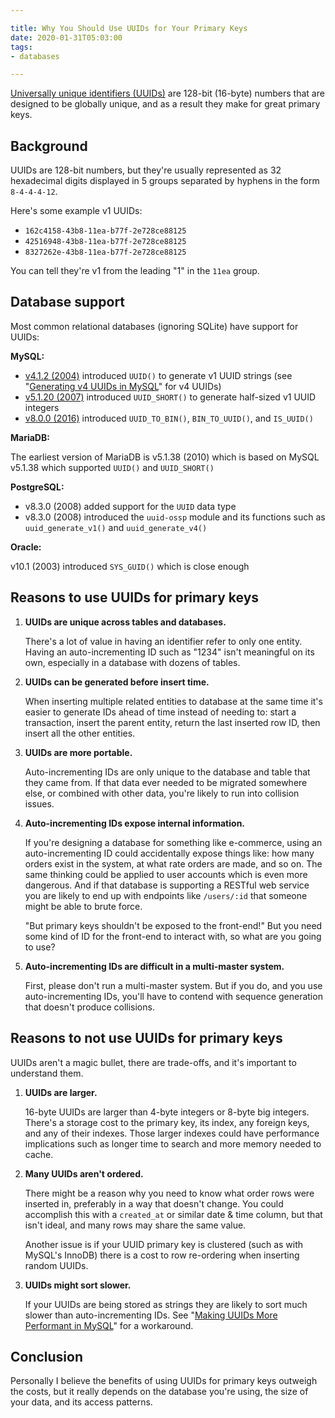 ```yaml
---

title: Why You Should Use UUIDs for Your Primary Keys
date: 2020-01-31T05:03:00
tags:
- databases

---
```


[Universally unique identifiers (UUIDs)](https://en.wikipedia.org/wiki/Universally_unique_identifier) are 128-bit (16-byte) numbers that are designed to be globally unique, and as a result they make for great primary keys.

## Background

UUIDs are 128-bit numbers, but they're usually represented as 32 hexadecimal digits displayed in 5 groups separated by hyphens in the form `8-4-4-4-12`.

Here's some example v1 UUIDs:

- `162c4158-43b8-11ea-b77f-2e728ce88125`
- `42516948-43b8-11ea-b77f-2e728ce88125`
- `8327262e-43b8-11ea-b77f-2e728ce88125`

You can tell they're v1 from the leading "1" in the `11ea` group.

## Database support

Most common relational databases (ignoring SQLite) have support for UUIDs:

**MySQL:**

- [v4.1.2 (2004)](https://web.archive.org/web/20150318151009/http://dev.mysql.com/doc/refman/4.1/en/news-4-1-2.html) introduced `UUID()` to generate v1 UUID strings (see "[Generating v4 UUIDs in MySQL](/blog/generating-v4-uuids-in-mysql)" for v4 UUIDs)
- [v5.1.20 (2007)](https://web.archive.org/web/20150925051852/http://dev.mysql.com/doc/relnotes/mysql/5.1/en/news-5-1-20.html) introduced `UUID_SHORT()` to generate half-sized v1 UUID integers
- [v8.0.0 (2016)](https://dev.mysql.com/doc/relnotes/mysql/8.0/en/news-8-0-0.html#mysqld-8-0-0-feature) introduced `UUID_TO_BIN()`, `BIN_TO_UUID()`, and `IS_UUID()`

**MariaDB:**

The earliest version of MariaDB is v5.1.38 (2010) which is based on MySQL v5.1.38 which supported `UUID()` and `UUID_SHORT()`

**PostgreSQL:**

- v8.3.0 (2008) added support for the `UUID` data type
- v8.3.0 (2008) introduced the `uuid-ossp` module and its functions such as `uuid_generate_v1()` and `uuid_generate_v4()`

**Oracle:**

v10.1 (2003) introduced `SYS_GUID()` which is close enough

## Reasons to use UUIDs for primary keys

1. **UUIDs are unique across tables and databases.**

    There's a lot of value in having an identifier refer to only one entity. Having an auto-incrementing ID such as "1234" isn't meaningful on its own, especially in a database with dozens of tables.

2. **UUIDs can be generated before insert time.**

    When inserting multiple related entities to database at the same time it's easier to generate IDs ahead of time instead of needing to: start a transaction, insert the parent entity, return the last inserted row ID, then insert all the other entities.

3. **UUIDs are more portable.**

    Auto-incrementing IDs are only unique to the database and table that they came from. If that data ever needed to be migrated somewhere else, or combined with other data, you're likely to run into collision issues.

4. **Auto-incrementing IDs expose internal information.**

    If you're designing a database for something like e-commerce, using an auto-incrementing ID could accidentally expose things like: how many orders exist in the system, at what rate orders are made, and so on. The same thinking could be applied to user accounts which is even more dangerous. And if that database is supporting a RESTful web service you are likely to end up with endpoints like `/users/:id` that someone might be able to brute force.

    "But primary keys shouldn't be exposed to the front-end!" But you need some kind of ID for the front-end to interact with, so what are you going to use?

5. **Auto-incrementing IDs are difficult in a multi-master system.**

    First, please don't run a multi-master system. But if you do, and you use auto-incrementing IDs, you'll have to contend with sequence generation that doesn't produce collisions.

## Reasons to not use UUIDs for primary keys

UUIDs aren't a magic bullet, there are trade-offs, and it's important to understand them.

1. **UUIDs are larger.**

    16-byte UUIDs are larger than 4-byte integers or 8-byte big integers. There's a storage cost to the primary key, its index, any foreign keys, and any of their indexes. Those larger indexes could have performance implications such as longer time to search and more memory needed to cache.

2. **Many UUIDs aren't ordered.**

    There might be a reason why you need to know what order rows were inserted in, preferably in a way that doesn't change. You could accomplish this with a `created_at` or similar date & time column, but that isn't ideal, and many rows may share the same value.

    Another issue is if your UUID primary key is clustered (such as with MySQL's InnoDB) there is a cost to row re-ordering when inserting random UUIDs.

3. **UUIDs might sort slower.**

    If your UUIDs are being stored as strings they are likely to sort much slower than auto-incrementing IDs. See "[Making UUIDs More Performant in MySQL](/blog/making-uuids-more-performant-in-mysql)" for a workaround.

## Conclusion

Personally I believe the benefits of using UUIDs for primary keys outweigh the costs, but it really depends on the database you're using, the size of your data, and its access patterns.
